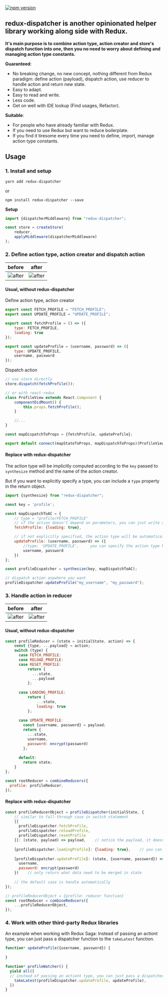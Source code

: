 [![npm version](https://badge.fury.io/js/redux-dispatcher.svg)](https://badge.fury.io/js/redux-dispatcher)


## redux-dispatcher is another opinionated helper library working along side with Redux.
**It's main purpose is to combine action type, action creator and store's dispatch function into one, then you no need to worry about defining and managing action type constants.**

**Guaranteed**:
- No breaking change, no new concept, nothing different from Redux paradigm: define action (payload), dispatch action, use reducer to handle action and return new state.
- Easy to adapt.
- Easy to read and write.
- Less code.
- Get on well with IDE lookup (Find usages, Refactor).


**Suitable**:
- For people who have already familiar with Redux.
- If you need to use Redux but want to reduce boilerplate.
- If you find it tiresome every time you need to define, import, manage action type constants.


## Usage
### 1. Install and setup
```yarn add redux-dispatcher```

or

```npm install redux-dispatcher --save```


**Setup**
```js
import {dispatcherMiddleware} from "redux-dispatcher";

const store = createStore(
    reducer,
    applyMiddleware(dispatcherMiddleware)
);
```

### 2. Define action type, action creator and dispatch action

before          |  after
:-------------------------:|:-------------------------:
![after](https://quan-vo-blog.firebaseapp.com/img/redux-dispatcher/action_before.png)  |  ![after](https://quan-vo-blog.firebaseapp.com/img/redux-dispatcher/action_after.png)

#### Usual, without redux-dispatcher
Define action type, action creator
```js
export const FETCH_PROFILE = "FETCH_PROFILE";
export const UPDATE_PROFILE = "UPDATE_PROFILE";

export const fetchProfile = () => ({
    type: FETCH_PROFILE,
    loading: true
});

export const updateProfile = (username, password) => ({
    type: UPDATE_PROFILE,
    username, password
});
```

Dispatch action
```js
// use store directly
store.dispatch(fetchProfile());

// or with react-redux
class ProfileView extends React.Component {
    componentDidMount() {
        this.props.fetchProfile();
    }

    //...
}

const mapDispatchToProps = {fetchProfile, updateProfile};

export default connect(mapStateToProps, mapDispatchToProps)(ProfileView);
```

#### Replace with redux-dispatcher
The action type will be implicitly computed according to the ```key``` passed to ```synthesize``` method and the name of the action creator.

But if you want to explicitly specify a type, you can include a ```type``` property in the return object.  
```js
import {synthesize} from "redux-dispatcher";

const key = 'profile';

const mapDispatchToAC = {
    // type = "profile/FETCH_PROFILE"
    // if the action doesn't depend on parameters, you can just write an object like this
    fetchProfile: {loading: true},

    // if not explicitly specified, the action type will be automatically set: type = "profile/UPDATE_PROFILE"
    updateProfile: (username, password) => ({
        //type: 'UPDATE_PROFILE',     you can specify the action type here
        username, password
    })
};

const profileDispatcher = synthesize(key, mapDispatchToAC);
```
```js
// dispatch action anywhere you want
profileDispatcher.updateProfile("my_username", "my_password");
```

### 3. Handle action in reducer

before          |  after
:-------------------------:|:-------------------------:
![after](https://quan-vo-blog.firebaseapp.com/img/redux-dispatcher/reducer_before.png)  |  ![after](https://quan-vo-blog.firebaseapp.com/img/redux-dispatcher/reducer_after.png)

#### Usual, without redux-dispatcher
```js
const profileReducer = (state = initialState, action) => {
    const {type, ...payload} = action;
    switch (type) {
      case FETCH_PROFILE:
      case RELOAD_PROFILE:
      case RESET_PROFILE:
          return {
            ...state,
            ...payload
          };
    
      case LOADING_PROFILE:
          return {
              ...state,
              loading: true
          };
    
      case UPDATE_PROFILE:
        const {username, password} = payload;
        return {
          ...state,
          username,
          password: encrypt(password)
        };
      
      default:
        return state;
    }
};

const rootReducer = combineReducers({
  profile: profileReducer,
});
```
#### Replace with redux-dispatcher
```js
const profileReducerObject = profileDispatcher(initialState, {
    // similar to fall-through case in switch statement
    [[
      profileDispatcher.fetchProfile,
      profileDispatcher.reloadProfile,
      profileDispatcher.resetProfile
    ]]: (state, payload) => payload,    // notice the payload, it doesn't have type property like action
    
    [profileDispatcher.loadingProfile]: {loading: true},    // you can just write a plain object if new state doesn't computed from current state or action payload
    
    [profileDispatcher.updateProfile]: (state, {username, password}) => ({
      username,
      password: encrypt(password)
    })    // only return what data need to be merged in state
    
    // the default case is handle automatically
});

// profileReducerObject = {profile: reducer function}
const rootReducer = combineReducers({
    ...profileReducerObject,
});
```

### 4. Work with other third-party Redux libraries
An example when working with Redux Saga: Instead of passing an actiont type, you can just pass a dispatcher function to the ```takeLatest``` function.
```js
function* updateProfile({username, password}) {
  
}

function* profileWatcher() {
  yield all([
  // instead of passing an actiont type, you can just pass a dispatcher function
    takeLatest(profileDispatcher.updateProfile, updateProfile),
  ])
}
```

